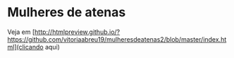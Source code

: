 # Mulheres de atenas
Veja em [http://htmlpreview.github.io/?https://github.com/vitoriaabreu19/mulheresdeatenas2/blob/master/index.html](clicando aqui)

